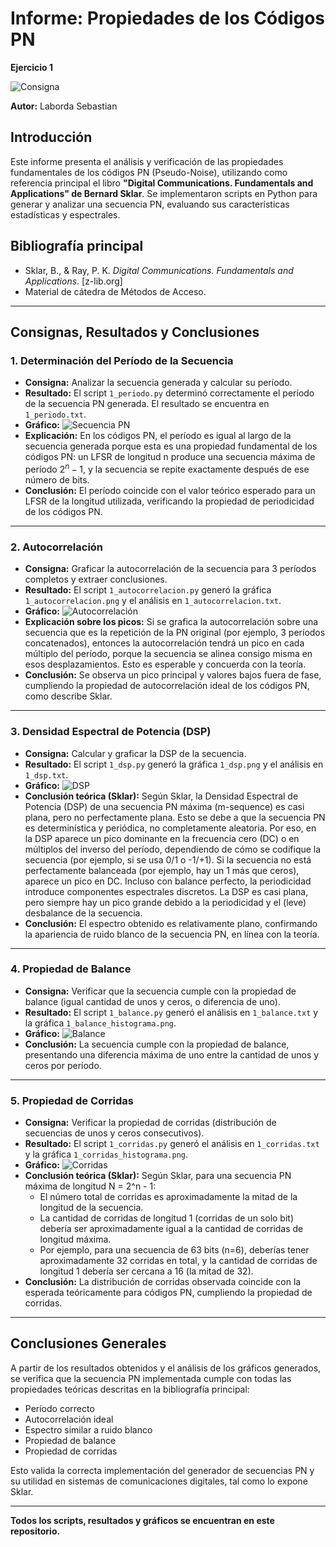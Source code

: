 # Informe: Propiedades de los Códigos PN

**Ejercicio 1**

![Consigna](ejercicio_1/consigna.png)

**Autor:** Laborda Sebastian

## Introducción

Este informe presenta el análisis y verificación de las propiedades fundamentales de los códigos PN (Pseudo-Noise), utilizando como referencia principal el libro **"Digital Communications. Fundamentals and Applications" de Bernard Sklar**. Se implementaron scripts en Python para generar y analizar una secuencia PN, evaluando sus características estadísticas y espectrales.

## Bibliografía principal
- Sklar, B., & Ray, P. K. *Digital Communications. Fundamentals and Applications*. [z-lib.org]
- Material de cátedra de Métodos de Acceso.

---

## Consignas, Resultados y Conclusiones

### 1. Determinación del Período de la Secuencia
- **Consigna:** Analizar la secuencia generada y calcular su período.
- **Resultado:** El script `1_periodo.py` determinó correctamente el período de la secuencia PN generada. El resultado se encuentra en `1_periodo.txt`.
- **Gráfico:** ![Secuencia PN](ejercicio_1/1_pn_sequence.png)
- **Explicación:** En los códigos PN, el período es igual al largo de la secuencia generada porque esta es una propiedad fundamental de los códigos PN: un LFSR de longitud n produce una secuencia máxima de período $2^n-1$, y la secuencia se repite exactamente después de ese número de bits.
- **Conclusión:** El período coincide con el valor teórico esperado para un LFSR de la longitud utilizada, verificando la propiedad de periodicidad de los códigos PN.

---

### 2. Autocorrelación
- **Consigna:** Graficar la autocorrelación de la secuencia para 3 períodos completos y extraer conclusiones.
- **Resultado:** El script `1_autocorrelacion.py` generó la gráfica `1_autocorrelacion.png` y el análisis en `1_autocorrelacion.txt`.
- **Gráfico:** ![Autocorrelación](ejercicio_1/1_autocorrelacion.png)
- **Explicación sobre los picos:**
  Si se grafica la autocorrelación sobre una secuencia que es la repetición de la PN original (por ejemplo, 3 períodos concatenados), entonces la autocorrelación tendrá un pico en cada múltiplo del período, porque la secuencia se alinea consigo misma en esos desplazamientos. Esto es esperable y concuerda con la teoría.
- **Conclusión:** Se observa un pico principal y valores bajos fuera de fase, cumpliendo la propiedad de autocorrelación ideal de los códigos PN, como describe Sklar.

---

### 3. Densidad Espectral de Potencia (DSP)
- **Consigna:** Calcular y graficar la DSP de la secuencia.
- **Resultado:** El script `1_dsp.py` generó la gráfica `1_dsp.png` y el análisis en `1_dsp.txt`.
- **Gráfico:** ![DSP](ejercicio_1/1_dsp.png)
- **Conclusión teórica (Sklar):**
  Según Sklar, la Densidad Espectral de Potencia (DSP) de una secuencia PN máxima (m-sequence) es casi plana, pero no perfectamente plana. Esto se debe a que la secuencia PN es determinística y periódica, no completamente aleatoria. Por eso, en la DSP aparece un pico dominante en la frecuencia cero (DC) o en múltiplos del inverso del período, dependiendo de cómo se codifique la secuencia (por ejemplo, si se usa 0/1 o -1/+1). Si la secuencia no está perfectamente balanceada (por ejemplo, hay un 1 más que ceros), aparece un pico en DC. Incluso con balance perfecto, la periodicidad introduce componentes espectrales discretos. La DSP es casi plana, pero siempre hay un pico grande debido a la periodicidad y el (leve) desbalance de la secuencia.
- **Conclusión:** El espectro obtenido es relativamente plano, confirmando la apariencia de ruido blanco de la secuencia PN, en línea con la teoría.

---

### 4. Propiedad de Balance
- **Consigna:** Verificar que la secuencia cumple con la propiedad de balance (igual cantidad de unos y ceros, o diferencia de uno).
- **Resultado:** El script `1_balance.py` generó el análisis en `1_balance.txt` y la gráfica `1_balance_histograma.png`.
- **Gráfico:** ![Balance](ejercicio_1/1_balance_histograma.png)
- **Conclusión:** La secuencia cumple con la propiedad de balance, presentando una diferencia máxima de uno entre la cantidad de unos y ceros por período.

---

### 5. Propiedad de Corridas
- **Consigna:** Verificar la propiedad de corridas (distribución de secuencias de unos y ceros consecutivos).
- **Resultado:** El script `1_corridas.py` generó el análisis en `1_corridas.txt` y la gráfica `1_corridas_histograma.png`.
- **Gráfico:** ![Corridas](ejercicio_1/1_corridas_histograma.png)
- **Conclusión teórica (Sklar):**
  Según Sklar, para una secuencia PN máxima de longitud N = 2^n - 1:
  - El número total de corridas es aproximadamente la mitad de la longitud de la secuencia.
  - La cantidad de corridas de longitud 1 (corridas de un solo bit) debería ser aproximadamente igual a la cantidad de corridas de longitud máxima.
  - Por ejemplo, para una secuencia de 63 bits (n=6), deberías tener aproximadamente 32 corridas en total, y la cantidad de corridas de longitud 1 debería ser cercana a 16 (la mitad de 32).
- **Conclusión:** La distribución de corridas observada coincide con la esperada teóricamente para códigos PN, cumpliendo la propiedad de corridas.

---

## Conclusiones Generales

A partir de los resultados obtenidos y el análisis de los gráficos generados, se verifica que la secuencia PN implementada cumple con todas las propiedades teóricas descritas en la bibliografía principal:
- Período correcto
- Autocorrelación ideal
- Espectro similar a ruido blanco
- Propiedad de balance
- Propiedad de corridas

Esto valida la correcta implementación del generador de secuencias PN y su utilidad en sistemas de comunicaciones digitales, tal como lo expone Sklar.

---

**Todos los scripts, resultados y gráficos se encuentran en este repositorio.**